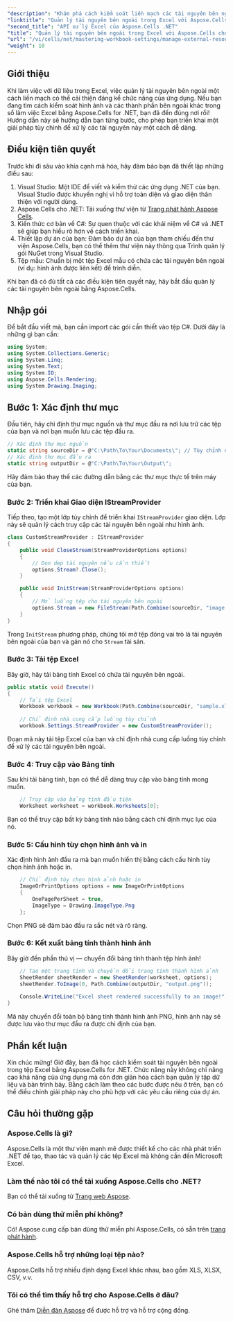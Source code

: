 ```yaml
---
"description": "Khám phá cách kiểm soát liền mạch các tài nguyên bên ngoài trong sổ làm việc Excel bằng Aspose.Cells for .NET. Hướng dẫn toàn diện này sẽ hướng dẫn bạn từng bước, từ việc triển khai trình cung cấp luồng tùy chỉnh đến việc hiển thị bảng tính."
"linktitle": "Quản lý tài nguyên bên ngoài trong Excel với Aspose.Cells cho .NET"
"second_title": "API xử lý Excel của Aspose.Cells .NET"
"title": "Quản lý tài nguyên bên ngoài trong Excel với Aspose.Cells cho .NET"
"url": "/vi/cells/net/mastering-workbook-settings/manage-external-resources-in-excel/"
"weight": 10
---
```


## Giới thiệu

Khi làm việc với dữ liệu trong Excel, việc quản lý tài nguyên bên ngoài một cách liền mạch có thể cải thiện đáng kể chức năng của ứng dụng. Nếu bạn đang tìm cách kiểm soát hình ảnh và các thành phần bên ngoài khác trong sổ làm việc Excel bằng Aspose.Cells for .NET, bạn đã đến đúng nơi rồi! Hướng dẫn này sẽ hướng dẫn bạn từng bước, cho phép bạn triển khai một giải pháp tùy chỉnh để xử lý các tài nguyên này một cách dễ dàng.

## Điều kiện tiên quyết

Trước khi đi sâu vào khía cạnh mã hóa, hãy đảm bảo bạn đã thiết lập những điều sau:

1. Visual Studio: Một IDE để viết và kiểm thử các ứng dụng .NET của bạn. Visual Studio được khuyến nghị vì hỗ trợ toàn diện và giao diện thân thiện với người dùng.
2. Aspose.Cells cho .NET: Tải xuống thư viện từ [Trang phát hành Aspose Cells](https://releases.aspose.com/cells/net/).
3. Kiến thức cơ bản về C#: Sự quen thuộc với các khái niệm về C# và .NET sẽ giúp bạn hiểu rõ hơn về cách triển khai.
4. Thiết lập dự án của bạn: Đảm bảo dự án của bạn tham chiếu đến thư viện Aspose.Cells, bạn có thể thêm thư viện này thông qua Trình quản lý gói NuGet trong Visual Studio.
5. Tệp mẫu: Chuẩn bị một tệp Excel mẫu có chứa các tài nguyên bên ngoài (ví dụ: hình ảnh được liên kết) để trình diễn.

Khi bạn đã có đủ tất cả các điều kiện tiên quyết này, hãy bắt đầu quản lý các tài nguyên bên ngoài bằng Aspose.Cells.

## Nhập gói
Để bắt đầu viết mã, bạn cần import các gói cần thiết vào tệp C#. Dưới đây là những gì bạn cần:
```csharp
using System;
using System.Collections.Generic;
using System.Linq;
using System.Text;
using System.IO;
using Aspose.Cells.Rendering;
using System.Drawing.Imaging;
```

## Bước 1: Xác định thư mục

Đầu tiên, hãy chỉ định thư mục nguồn và thư mục đầu ra nơi lưu trữ các tệp của bạn và nơi bạn muốn lưu các tệp đầu ra.

```csharp
// Xác định thư mục nguồn
static string sourceDir = @"C:\Path\To\Your\Documents\"; // Tùy chỉnh đường dẫn
// Xác định thư mục đầu ra
static string outputDir = @"C:\Path\To\Your\Output\";
```

Hãy đảm bảo thay thế các đường dẫn bằng các thư mục thực tế trên máy của bạn.

### Bước 2: Triển khai Giao diện IStreamProvider

Tiếp theo, tạo một lớp tùy chỉnh để triển khai `IStreamProvider` giao diện. Lớp này sẽ quản lý cách truy cập các tài nguyên bên ngoài như hình ảnh.

```csharp
class CustomStreamProvider : IStreamProvider
{
    public void CloseStream(StreamProviderOptions options)
    {
        // Dọn dẹp tài nguyên nếu cần thiết
        options.Stream?.Close();
    }

    public void InitStream(StreamProviderOptions options)
    {
        // Mở luồng tệp cho tài nguyên bên ngoài
        options.Stream = new FileStream(Path.Combine(sourceDir, "image.png"), FileMode.Open, FileAccess.Read);
    }
}
```

Trong `InitStream` phương pháp, chúng tôi mở tệp đóng vai trò là tài nguyên bên ngoài của bạn và gán nó cho `Stream` tài sản.

### Bước 3: Tải tệp Excel

Bây giờ, hãy tải bảng tính Excel có chứa tài nguyên bên ngoài.

```csharp
public static void Execute()
{
    // Tải tệp Excel
    Workbook workbook = new Workbook(Path.Combine(sourceDir, "sample.xlsx"));
    
    // Chỉ định nhà cung cấp luồng tùy chỉnh
    workbook.Settings.StreamProvider = new CustomStreamProvider();
```

Đoạn mã này tải tệp Excel của bạn và chỉ định nhà cung cấp luồng tùy chỉnh để xử lý các tài nguyên bên ngoài.

### Bước 4: Truy cập vào Bảng tính

Sau khi tải bảng tính, bạn có thể dễ dàng truy cập vào bảng tính mong muốn.

```csharp
    // Truy cập vào bảng tính đầu tiên
    Worksheet worksheet = workbook.Worksheets[0];
```

Bạn có thể truy cập bất kỳ bảng tính nào bằng cách chỉ định mục lục của nó.

### Bước 5: Cấu hình tùy chọn hình ảnh và in

Xác định hình ảnh đầu ra mà bạn muốn hiển thị bằng cách cấu hình tùy chọn hình ảnh hoặc in.

```csharp
    // Chỉ định tùy chọn hình ảnh hoặc in
    ImageOrPrintOptions options = new ImageOrPrintOptions
    {
        OnePagePerSheet = true,
        ImageType = Drawing.ImageType.Png
    };
```

Chọn PNG sẽ đảm bảo đầu ra sắc nét và rõ ràng.

### Bước 6: Kết xuất bảng tính thành hình ảnh

Bây giờ đến phần thú vị — chuyển đổi bảng tính thành tệp hình ảnh!

```csharp
    // Tạo một trang tính và chuyển đổi trang tính thành hình ảnh
    SheetRender sheetRender = new SheetRender(worksheet, options);
    sheetRender.ToImage(0, Path.Combine(outputDir, "output.png"));
    
    Console.WriteLine("Excel sheet rendered successfully to an image!");
}
```

Mã này chuyển đổi toàn bộ bảng tính thành hình ảnh PNG, hình ảnh này sẽ được lưu vào thư mục đầu ra được chỉ định của bạn.

## Phần kết luận

Xin chúc mừng! Giờ đây, bạn đã học cách kiểm soát tài nguyên bên ngoài trong tệp Excel bằng Aspose.Cells for .NET. Chức năng này không chỉ nâng cao khả năng của ứng dụng mà còn đơn giản hóa cách bạn quản lý tập dữ liệu và bản trình bày. Bằng cách làm theo các bước được nêu ở trên, bạn có thể điều chỉnh giải pháp này cho phù hợp với các yêu cầu riêng của dự án.

## Câu hỏi thường gặp

### Aspose.Cells là gì?
Aspose.Cells là một thư viện mạnh mẽ được thiết kế cho các nhà phát triển .NET để tạo, thao tác và quản lý các tệp Excel mà không cần đến Microsoft Excel.

### Làm thế nào tôi có thể tải xuống Aspose.Cells cho .NET?
Bạn có thể tải xuống từ [Trang web Aspose](https://releases.aspose.com/cells/net/).

### Có bản dùng thử miễn phí không?
Có! Aspose cung cấp bản dùng thử miễn phí Aspose.Cells, có sẵn trên [trang phát hành](https://releases.aspose.com/cells/net/).

### Aspose.Cells hỗ trợ những loại tệp nào?
Aspose.Cells hỗ trợ nhiều định dạng Excel khác nhau, bao gồm XLS, XLSX, CSV, v.v.

### Tôi có thể tìm thấy hỗ trợ cho Aspose.Cells ở đâu?
Ghé thăm [Diễn đàn Aspose](https://forum.aspose.com/c/cells/9) để được hỗ trợ và hỗ trợ cộng đồng.